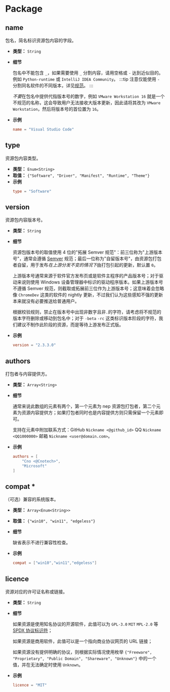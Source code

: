 # Package

## name
包名，简名标识资源包内容的字段。
- **类型：** `String`
- **细节**

    包名中不能包含 `_`，如果需要使用 `_` 分割内容，请用空格或 `-` 达到近似目的。例如 `Python-runtime` 或 `IntelliJ IDEA Community`。
    :::tip
    注意仅能使用 `-` 分割同名软件的不同版本，详见[规范](/misc/norm.md#使用-分割同名软件的不同版本)。
    :::

    *不要*在包名中提供代指版本号的数字，例如 `VMware Workstation 16` 就是一个不规范的名称，这会导致用户无法接收大版本更新，因此请将其改为 `VMware Workstation`，然后将版本号的首位置为 `16`。
- **示例**
    ```toml
    name = "Visual Studio Code"
    ```

## type
资源包内容类型。
- **类型：** `Enum<String>`
- **取值：** `{"Software", "Driver", "Manifest", "Runtime", "Theme"}`
- **示例**
    ```toml
    type = "Software"
    ```

## version
资源包内容版本号。
- **类型：** `String`
- **细节**

    资源包版本号的取值使用 4 位的"拓展 Semver 规范"：前三位称为"上游版本号"，通常会遵循 [Semver](https://semver.org/lang/zh-CN/) 规范；最后一位称为"自留版本号"，由资源包打包者自留，用于发布*在上游分发不变的情况下*由打包引起的更新，默认置 `0`。

    上游版本号通常来源于软件官方发布页或是软件主程序的产品版本号；对于驱动来说则使用 Windows 设备管理器中标识的驱动程序版本。如果上游版本号不遵循 Semver 规范，则截取或拓展前三位作为上游版本号；这意味着会忽略像 `ChromeDev` 这类的软件的 nightly 更新，不过我们认为这些感知不强的更新本来就没有必要推送给普通用户。

    根据校验规则，禁止在版本号中出现非数字且非`.`的字符，请考虑将不规范的版本字符删除或移动到包名中；对于 `-beta` `-rc` 这类标识版本阶段的字符，我们建议不制作此阶段的资源，而是等待上游发布正式版。
- **示例**
    ```toml
    version = "2.3.3.0"
    ```

## authors
打包者与内容提供方。
- **类型：** `Array<String>`
- **细节**

    通常来说此数组的元素有两个，第一个元素为 nep 资源包打包者，第二个元素为资源内容提供方；如果打包者同时也是内容提供方则只需保留一个元素即可。

    支持在元素中附加联系方式：GitHub `Nickname <@github_id>` QQ `Nickname <QQ1000000>` 邮箱 `Nickname <user@domain.com>`。
- **示例**
    ```toml
    authors = [
        "Cno <@Cnotech>",
        "Microsoft"
    ]
    ```
## compat *
（可选）兼容的系统版本。
- **类型：** `Array<Enum<String>>`
- **取值：** `{"win10", "win11", "edgeless"}`
- **细节**

    缺省表示不进行兼容性检查。
- **示例**
    ```toml
    compat = ["win10","win11","edgeless"]
    ```

## licence
资源对应的许可证名称或链接。
- **类型：** `String`
- **细节**

    如果资源是使用知名协议的开源软件，此值可以为 `GPL-3.0` `MIT` `MPL-2.0` 等 [SPDX 协议标识符](https://spdx.org/licenses/)；
    
    如果资源是商用软件，此值可以是一个指向商业协议网页的 URL 链接；
    
    如果资源没有提供明确的协议，则根据实际情况使用枚举 `{"Freeware", "Proprietary", "Public Domain", "Shareware", "Unknown"}` 中的一个值，并在无法确定时使用 `Unknown`。
- **示例**
    ```toml
    licence = "MIT"
    ```